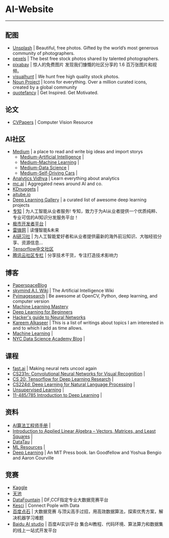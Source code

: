 # AI-Website

----

## 配图

* [Unsplash](https://unsplash.com/) | Beautiful, free photos. Gifted by the world’s most generous community of photographers.
* [pexels](https://www.pexels.com/) | The best free stock photos shared by talented photographers.
* [pixabay](https://pixabay.com/) | 惊人的免费图片 发现我们慷慨的社区分享的 1.6 百万张图片和视频。
* [visualhunt](https://visualhunt.com/) | We hunt free high quality stock photos.
* [Noun Project](https://thenounproject.com/) | Icons for everything. Over a million curated icons, created by a global community
* [quotefancy](https://quotefancy.com/) | Get Inspired. Get Motivated.

## 论文

* [CVPapers](http://www.cvpapers.com/index.html) | Computer Vision Resource

## AI社区

* [Medium](https://medium.com/) | a place to read and write big ideas and import storys
  * [Medium-Artificial Intelligence](https://medium.com/topic/artificial-intelligence) |
  * [Medium-Machine Learning](https://medium.com/topic/machine-learning) |
  * [Medium-Data Science](https://medium.com/topic/data-science) |
  * [Medium-Self-Driving Cars](https://medium.com/topic/self-driving-cars) |
* [Analytics Vidhya](https://www.analyticsvidhya.com/blog/) | Learn everything about analytics
* [mc.ai](https://mc.ai/) | Aggregated news around AI and co.
* [KDnuggets](https://www.kdnuggets.com/) | 
* [aitube.io](https://aitube.io/)
* [Deep Learning Gallery](http://deeplearninggallery.com/) | a curated list of awesome deep learning projects
* [专知](http://www.zhuanzhi.ai/) | 为人工智能从业者服务! 专知，致力于为AI从业者提供一个优质纯粹、专业可信的AI知识分发服务平台！
* [极市开发者平台](http://www.cvmart.net/community) |
* [雷锋网](https://www.leiphone.com/) | 读懂智能&未来
* [AI研习社](http://ai.yanxishe.com/) | 为人工智能爱好者和从业者提供最新的海外前沿知识、大咖经验分享、资源信息...
* [Tensorflow中文社区](https://www.tensorflowers.cn/)
* [腾讯云社区专栏](https://cloud.tencent.com/developer/column) | 分享技术干货，专注打造技术影响力

## 博客

* [PaperspaceBlog](https://blog.paperspace.com/)
* [skymind A.I. Wiki](https://skymind.ai/wiki/) | The Artificial Intelligence Wiki
* [Pyimagesearch](https://www.pyimagesearch.com/) | Be awesome at OpenCV, Python, deep learning, and computer version
* [Machine Learning Mastery](https://machinelearningmastery.com/blog/)
* [Deep Learning for Beginners](https://randomekek.github.io/deep/deeplearning.html)
* [Hacker's guide to Neural Networks](http://karpathy.github.io/neuralnets/)
* [Kareem Alkaseer](http://www.kareemalkaseer.com/tech) | This is a list of writings about topics I am interested in and to which I add as time allows.
* [Machine Learning](https://www.ritchieng.com/) | 
* [NYC Data Science Academy Blog](https://nycdatascience.com/blog/) | 

## 课程

* [fast.ai](https://www.fast.ai/) | Making neural nets uncool again
* [CS231n: Convolutional Neural Networks for Visual Recognition](http://cs231n.stanford.edu/) | 
* [CS 20: Tensorflow for Deep Learning Research](http://web.stanford.edu/class/cs20si/index.html) |
* [CS224d: Deep Learning for Natural Language Processing](http://cs224d.stanford.edu/) |
* [Unsupervised Learning](https://www.college-de-france.fr/site/en-yann-lecun/course-2016-04-15-11h00.htm) |
* [11-485/785 Introduction to Deep Learning](http://deeplearning.cs.cmu.edu/) | 

## 资料

* [AI算法工程师手册](http://www.huaxiaozhuan.com/) | 
* [Introduction to Applied Linear Algebra – Vectors, Matrices, and Least Squares](http://web.stanford.edu/~boyd/vmls/) |
* [DataTau](http://www.datatau.com/news) |
* [ML Resources](https://sgfin.github.io/learning-resources/) | 
* [Deep Learning](https://www.deeplearningbook.org/) | An MIT Press book. Ian Goodfellow and Yoshua Bengio and Aaron Courville

## 竞赛

* [Kaggle](https://www.kaggle.com/)
* [天池](https://tianchi.aliyun.com/competition/gameList.htm?spm=5176.100065.5610771.12.8bc15edd1U4BnA)
* [DataFountain](https://www.datafountain.cn/) | DF,CCF指定专业大数据竞赛平台
* [Kesci](https://www.kesci.com/home/competition) | Connect Pople with Data
* [百度点石](http://dianshi.baidu.com/competition) | 大数据竞赛 与顶尖高手过招，用高效数据算法，探索优秀方案，解决机器学习难题
* [Baidu AI studio](http://aistudio.baidu.com/aistudio/#/competition) | 百度AI实训平台 集合AI教程、代码环境、算法算力和数据集的线上一站式开发平台

